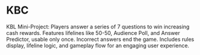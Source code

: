 # KBC
KBL Mini-Project: Players answer a series of 7 questions to win increasing cash rewards. Features lifelines like 50-50, Audience Poll, and Answer Predictor, usable only once. Incorrect answers end the game. Includes rules display, lifeline logic, and gameplay flow for an engaging user experience.
